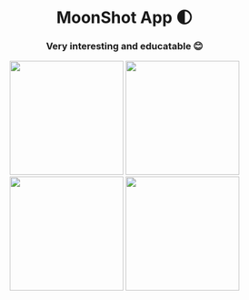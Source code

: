 <h1 align="center">MoonShot App 🌓</h1>
<h3 align="center">Very interesting and educatable 😊</h3>

<p align="center">
  <img src="https://user-images.githubusercontent.com/98255061/220227297-082c0898-9fbc-44d9-8740-46051a6b6d77.png" width="200" />
  <img src="https://user-images.githubusercontent.com/98255061/220227299-65fc72ac-caa2-40ec-8433-1acb9714d5f8.png" width="200" />
  <img src="https://user-images.githubusercontent.com/98255061/220227301-663b0be4-2f24-4ef4-916c-4c2c672617c8.png" width="200" />
  <img src="https://user-images.githubusercontent.com/98255061/220227303-29de9ed6-9f89-4449-94c0-6cee0fbe465b.png" width="200" />
  </p>
